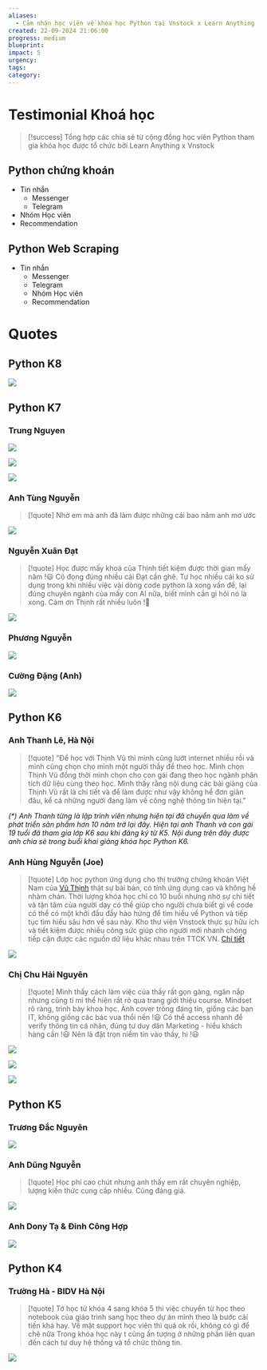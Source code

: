```yaml
---
aliases:
  - Cảm nhận học viên về khóa học Python tại Vnstock x Learn Anything
created: 22-09-2024 21:06:00
progress: medium
blueprint: 
impact: 5
urgency: 
tags: 
category:
---
```

# Testimonial Khoá học


> [!success]
> Tổng hợp các chia sẻ từ cộng đồng học viên Python tham gia khóa học được tổ chức bởi  Learn Anything x Vnstock

## Python chứng khoán
- Tin nhắn
	- Messenger
	- Telegram
- Nhóm Học viên
- Recommendation

## Python Web Scraping
- Tin nhắn
	- Messenger
	- Telegram
	- Nhóm Học viên
	- Recommendation


# Quotes

## Python K8

![](../6.%20Vault/attachments/Quang-Hung-Dong-Quan.png)
## Python K7
### Trung Nguyen

![](../6.%20Vault/attachments/Trung%20-%20xeng%20cun%20sang%20may%20cay.png)


![](../6.%20Vault/attachments/feedback_trung_nguyen_hieu_suat_cao_co_co_so.png)

![](../6.%20Vault/attachments/feedback_trung_nguyen_san_pham_nao_cung_ung_ho.png)

### Anh Tùng Nguyễn

> [!quote]
> Nhờ em mà anh đã làm được những cái bao năm anh mơ ước

![](../6.%20Vault/attachments/feeback_khoa_hoc_Anh_Tung_bao_nam_anh_mo_uoc.png)

### Nguyễn Xuân Đạt

> [!quote]
> Học được mấy khoá của Thịnh tiết kiệm được thời gian mấy năm !😃
> Cô đọng đúng nhiều cái Đạt cần ghê. Tự học nhiều cái ko sử dụng trong khi nhiều việc vài dòng code python là xong vấn đề, lại đúng chuyên ngành của mấy con AI nữa, biết mình cần gì hỏi nó là xong. Cảm ơn Thịnh rất nhiều luôn !🙂

![](../6.%20Vault/attachments/nguyen_xuan_dat_python_k7.png)

### Phương Nguyễn

![](../6.%20Vault/attachments/phuong-nguyen-boston-usa.png)
### Cường Đặng (Anh)

![](../6.%20Vault/attachments/Dang%20Cuong%20-%20Bai%20ban%20khoa%20hoc.png)

## Python K6

### Anh Thanh Lê, Hà Nội

> [!quote]
> "Để học với Thịnh Vũ thì mình cũng lướt internet nhiều rồi và mình cũng chọn cho mình một người thầy để theo học. Mình chọn Thịnh Vũ đồng thời mình chọn cho con gái đang theo học ngành phân tích dữ liệu cùng theo học. Mình thấy rằng nội dung các bài giảng của Thịnh Vũ rất là chi tiết và để làm được như vậy không hề đơn giản đâu, kể cả những người đang làm về công nghệ thông tin hiện tại."

*(\*) Anh Thanh từng là lập trình viên nhưng hiện tại đã chuyển qua làm về phát triển sản phẩm hơn 10 năm trở lại đây. Hiện tại anh Thanh và con gái 19 tuổi đã tham gia lớp K6 sau khi đăng ký từ K5. Nội dung trên đây được anh chia sẻ trong buổi khai giảng khóa học Python K6.*
### Anh Hùng Nguyễn (Joe)

> [!quote]
> Lớp học python ứng dụng cho thị trường chứng khoán Việt Nam của [Vũ Thịnh](https://www.facebook.com/mr.thinh.ueh?__cft__[0]=AZWKy7MFFxJlnA0ygJoovZ5nu5vEBc86KRBOVgjP9Gk_P5TW7R355f8a_Ra-EQjuc_TyIBzNuXWb2RYtbzGpnDkAfeSPlDZI0R1VneJ-kqbiHQ&__tn__=-]K-R) thật sự bài bản, có tính ứng dụng cao và không hề nhàm chán. Thời lượng khóa học chỉ có 10 buổi nhưng nhờ sự chi tiết và tận tâm của người dạy có thể giúp cho người chưa biết gì về code có thể có một khởi đầu đầy hào hứng để tìm hiểu về Python và tiếp tục tìm hiểu sâu hơn về sau này. Kho thư viện Vnstock thực sự hữu ích và tiết kiệm được nhiều công sức giúp cho người mới nhanh chóng tiếp cận được các nguồn dữ liệu khác nhau trên TTCK VN. [Chi tiết](https://www.facebook.com/hungboss1/posts/pfbid02cwNtDmbzJ1pLTp9gwM4KED1iYpAt6ELkfbF9bszgHFJGbRChiBKWNfePVj6D4MtJl)

![](../6.%20Vault/attachments/Pasted%20image%2020240925142917.png)

### Chị Chu Hải Nguyên

> [!quote]
> Mình thấy cách làm việc của thầy rất gọn gàng, ngăn nắp nhưng cũng tỉ mỉ thể hiện rất rõ qua trang giới thiệu course. Mindset rõ ràng, trình bày khoa học. Ảnh cover trông đáng tin, giống các bạn IT, không giống các bác vua thổi nến !😃 Có thể access nhanh để verify thông tin cá nhân, đúng tư duy dân Marketing - hiểu khách hàng cần !😃 Nên là đặt trọn niềm tin vào thầy, hi !😃

![](../6.%20Vault/attachments/chu-hai-nguyen-k6.png)


![](../6.%20Vault/attachments/Dieu%20Huong.png)

![](../6.%20Vault/attachments/Tran%20Bao%20Chau%20SSI.png)

## Python K5

### Trương Đắc Nguyên

![](../6.%20Vault/attachments/Truong%20Dac%20Nguyen%20-%20Review.png)

### Anh Dũng Nguyễn

> [!quote]
> Học phí cao chút nhưng anh thấy em rất chuyên nghiệp, lượng kiến thức cung cấp nhiều. Cũng đáng giá.

![](../6.%20Vault/attachments/Dung%20Nguyen%20-%20Cam%20nhan%20dau%20tien.png)

### Anh Dony Tạ & Đinh Công Hợp

![](../6.%20Vault/attachments/Dony%20Ta%20-%20Noi%20dung%20bai%20ban.png)

## Python K4

### Trường Hà - BIDV Hà Nội

> [!quote]
> Tớ học từ khóa 4 sang khóa 5 thì việc chuyển từ học theo notebook của giáo trình sang học theo dự án mình theo là bước cải tiến khá hay. 
> Về mặt support học viên thì quá ok rồi, không có gì để chê nữa
> Trong khóa học này t cũng ấn tượng ở những phần liên quan đến cách tư duy hệ thống và tổ chức thông tin.

![](../6.%20Vault/attachments/truong-ha-k4-k5.png)